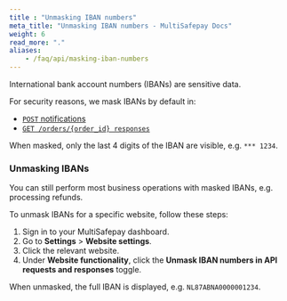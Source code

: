 ```yaml
---
title : "Unmasking IBAN numbers"
meta_title: "Unmasking IBAN numbers - MultiSafepay Docs"
weight: 6
read_more: "."
aliases:
    - /faq/api/masking-iban-numbers
---
```


International bank account numbers (IBANs) are sensitive data. 

For security reasons, we mask IBANs by default in:

- [`POST` notifications](/developer/api/notification-url/#post-notification-example)
- [`GET /orders/{order_id} responses`](/api/#get-order-details)

When masked, only the last 4 digits of the IBAN are visible, e.g. `*** 1234`.

### Unmasking IBANs

You can still perform most business operations with masked IBANs, e.g. processing refunds.

To unmask IBANs for a specific website, follow these steps:

1. Sign in to your MultiSafepay dashboard.
2. Go to **Settings** > **Website settings**.
3. Click the relevant website.
4. Under **Website functionality**, click the **Unmask IBAN numbers in API requests and responses** toggle.

When unmasked, the full IBAN is displayed, e.g. `NL87ABNA0000001234`.

